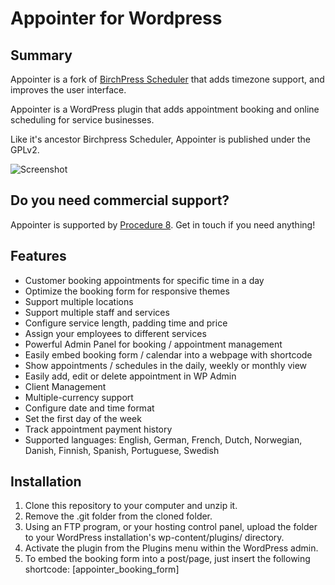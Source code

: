 # Appointer for Wordpress

## Summary

Appointer is a fork of [BirchPress Scheduler](https://www.birchpress.com)
that adds timezone support, and improves the user interface.

Appointer is a WordPress plugin that adds appointment booking and online
scheduling for service businesses.

Like it's ancestor Birchpress Scheduler, Appointer is published under the
GPLv2.

![Screenshot](https://ibb.co/gUoXOQ)

## Do you need commercial support?

Appointer is supported by [Procedure 8](https://procedure8.com). Get in touch if you need anything!

## Features

* Customer booking appointments for specific time in a day
* Optimize the booking form for responsive themes
* Support multiple locations
* Support multiple staff and services
* Configure service length, padding time and price
* Assign your employees to different services
* Powerful Admin Panel for booking / appointment management
* Easily embed booking form / calendar into a webpage with shortcode
* Show appointments / schedules in the daily, weekly or monthly view
* Easily add, edit or delete appointment in WP Admin
* Client Management
* Multiple-currency support
* Configure date and time format
* Set the first day of the week
* Track appointment payment history
* Supported languages: English, German, French, Dutch, Norwegian, Danish, Finnish, Spanish, Portuguese, Swedish

## Installation

1. Clone this repository to your computer and unzip it.
2. Remove the .git folder from the cloned folder.
3. Using an FTP program, or your hosting control panel, upload the folder to your WordPress installation's wp-content/plugins/ directory.
4. Activate the plugin from the Plugins menu within the WordPress admin.
5. To embed the booking form into a post/page, just insert the following shortcode: [appointer_booking_form]
